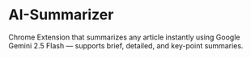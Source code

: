 # AI-Summarizer
Chrome Extension that summarizes any article instantly using Google Gemini 2.5 Flash — supports brief, detailed, and key-point summaries.
